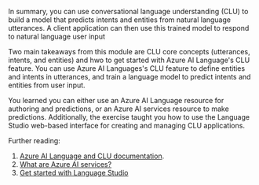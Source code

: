 In summary, you can use conversational language understanding (CLU) to build a model that predicts intents and entities from natural language utterances. A client application can then use this trained model to respond to natural language user input

Two main takeaways from this module are CLU core concepts (utterances, intents, and entities) and hwo to get started with Azure AI Language's CLU feature. You can use Azure AI Languages's CLU feature to define entities and intents in utterances, and train a language model to predict intents and entities from user input.

You learned you can either use an Azure AI Language resource for authoring and predictions, or an Azure AI services resource to make predictions. Additionally, the exercise taught you how to use the Language Studio web-based interface for creating and managing CLU applications.

Further reading:

1. [Azure AI Language and CLU documentation](/azure/ai-services/language-service/conversational-language-understanding/overview?azure-portal=true).
2. [What are Azure AI services?](/azure/ai-services/what-are-ai-services)
3. [Get started with Language Studio](/azure/ai-services/language-service/language-studio)
